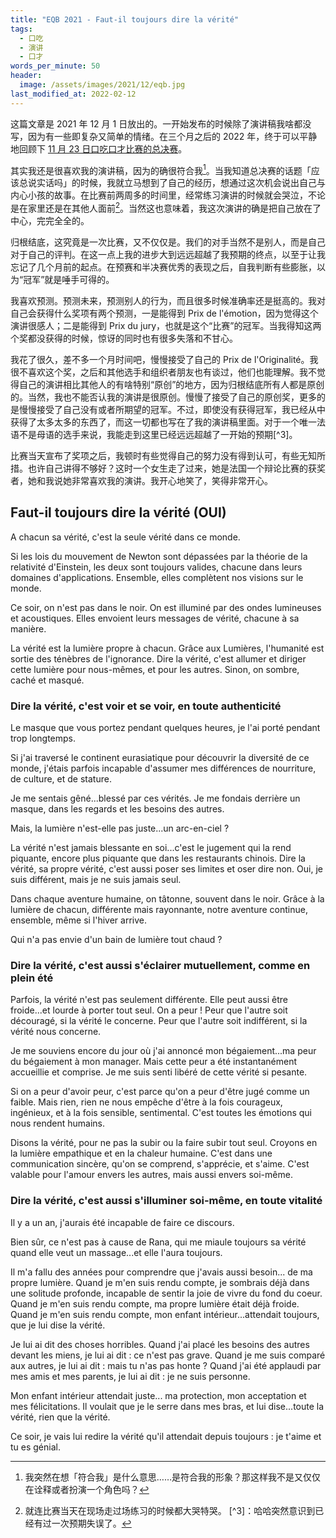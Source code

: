 ```yaml
---
title: "EQB 2021 - Faut-il toujours dire la vérité"
tags:
  - 口吃
  - 演讲
  - 口才
words_per_minute: 50
header:
  image: /assets/images/2021/12/eqb.jpg
last_modified_at: 2022-02-12
---
```


这篇文章是 2021 年 12 月 1 日放出的。一开始发布的时候除了演讲稿我啥都没写，因为有一些即复杂又简单的情绪。在三个月之后的 2022 年，终于可以平静地回顾下 [11 月 23 日口吃口才比赛的总决赛](https://www.begaiement.org/eloquence/)。

其实我还是很喜欢我的演讲稿，因为的确很符合我[^1]。当我知道总决赛的话题「应该总说实话吗」的时候，我就立马想到了自己的经历，想通过这次机会说出自己与内心小孩的故事。在比赛前两周多的时间里，经常练习演讲的时候就会哭泣，不论是在家里还是在其他人面前[^2]。当然这也意味着，我这次演讲的确是把自己放在了中心，完完全全的。

归根结底，这究竟是一次比赛，又不仅仅是。我们的对手当然不是别人，而是自己对于自己的评判。在这一点上我的进步大到远远超越了我预期的终点，以至于让我忘记了几个月前的起点。在预赛和半决赛优秀的表现之后，自我判断有些膨胀，以为“冠军”就是唾手可得的。

我喜欢预测。预测未来，预测别人的行为，而且很多时候准确率还是挺高的。我对自己会获得什么奖项有两个预测，一是能得到 Prix de l'émotion，因为觉得这个演讲很感人；二是能得到 Prix du jury，也就是这个“比赛”的冠军。当我得知这两个奖都没获得的时候，惊讶的同时也有很多失落和不甘心。

我花了很久，差不多一个月时间吧，慢慢接受了自己的 Prix de l'Originalité。我很不喜欢这个奖，之后和其他选手和组织者朋友也有谈过，他们也能理解。我不觉得自己的演讲相比其他人的有啥特别“原创”的地方，因为归根结底所有人都是原创的。当然，我也不能否认我的演讲是很原创。慢慢了接受了自己的原创奖，更多的是慢慢接受了自己没有或者所期望的冠军。不过，即使没有获得冠军，我已经从中获得了太多太多的东西了，而这一切都也写在了我的演讲稿里面。对于一个唯一法语不是母语的选手来说，我能走到这里已经远远超越了一开始的预期[^3]。

比赛当天宣布了奖项之后，我顿时有些觉得自己的努力没有得到认可，有些无知所措。也许自己讲得不够好？这时一个女生走了过来，她是法国一个辩论比赛的获奖者，她和我说她非常喜欢我的演讲。我开心地笑了，笑得非常开心。

## Faut-il toujours dire la vérité (OUI)

A chacun sa vérité, c'est la seule vérité dans ce monde.

Si les lois du mouvement de Newton sont dépassées par la théorie de la relativité d'Einstein, les deux sont toujours valides, chacune dans leurs domaines d'applications. Ensemble, elles complètent nos visions sur le monde.

Ce soir, on n'est pas dans le noir. On est illuminé par des ondes lumineuses et acoustiques. Elles envoient leurs messages de vérité, chacune à sa manière.

La vérité est la lumière propre à chacun. Grâce aux Lumières, l'humanité est sortie des ténèbres de l'ignorance. Dire la vérité, c'est allumer et diriger cette lumière pour nous-mêmes, et pour les autres. Sinon, on sombre, caché et masqué.

### Dire la vérité, c'est voir et se voir, en toute authenticité

Le masque que vous portez pendant quelques heures, je l'ai porté pendant trop longtemps.

Si j'ai traversé le continent eurasiatique pour découvrir la diversité de ce monde, j'étais parfois incapable d'assumer mes différences de nourriture, de culture, et de stature.

Je me sentais gêné...blessé par ces vérités. Je me fondais derrière un masque, dans les regards et les besoins des autres.

Mais, la lumière n'est-elle pas juste...un arc-en-ciel ?

La vérité n'est jamais blessante en soi...c'est le jugement qui la rend piquante, encore plus piquante que dans les restaurants chinois. Dire la vérité, sa propre vérité, c'est aussi poser ses limites et oser dire non. Oui, je suis différent, mais je ne suis jamais seul.

Dans chaque aventure humaine, on tâtonne, souvent dans le noir. Grâce à la lumière de chacun, différente mais rayonnante, notre aventure continue, ensemble, même si l'hiver arrive.

Qui n'a pas envie d'un bain de lumière tout chaud ?

### Dire la vérité, c'est aussi s'éclairer mutuellement, comme en plein été

Parfois, la vérité n'est pas seulement différente. Elle peut aussi être froide...et lourde à porter tout seul.
On a peur !
Peur que l'autre soit découragé, si la vérité le concerne.
Peur que l'autre soit indifférent, si la vérité nous concerne.

Je me souviens encore du jour où j'ai annoncé mon bégaiement...ma peur du bégaiement à mon manager. Mais cette peur a été instantanément accueillie et comprise. Je me suis senti libéré de cette vérité si pesante.

Si on a peur d'avoir peur, c'est parce qu'on a peur d'être jugé comme un faible. Mais rien, rien ne nous empêche d'être à la fois courageux, ingénieux, et à la fois sensible, sentimental. C'est toutes les émotions qui nous rendent humains.

Disons la vérité, pour ne pas la subir ou la faire subir tout seul. Croyons en la lumière empathique et en la chaleur humaine. C'est dans une communication sincère, qu'on se comprend, s'apprécie, et s'aime. C'est valable pour l'amour envers les autres, mais aussi envers soi-même.

### Dire la vérité, c'est aussi s'illuminer soi-même, en toute vitalité

Il y a un an, j'aurais été incapable de faire ce discours.

Bien sûr, ce n'est pas à cause de Rana, qui me miaule toujours sa vérité quand elle veut un massage...et elle l'aura toujours.

Il m'a fallu des années pour comprendre que j'avais aussi besoin... de ma propre lumière.
Quand je m'en suis rendu compte, je sombrais déjà dans une solitude profonde, incapable de sentir la joie de vivre du fond du coeur.
Quand je m'en suis rendu compte, ma propre lumière était déjà froide.
Quand je m'en suis rendu compte, mon enfant intérieur...attendait toujours, que je lui dise la vérité.

Je lui ai dit des choses horribles.
Quand j'ai placé les besoins des autres devant les miens, je lui ai dit : ce n'est pas grave.
Quand je me suis comparé aux autres, je lui ai dit : mais tu n'as pas honte ?
Quand j'ai été applaudi par mes amis et mes parents, je lui ai dit : je ne suis personne.

Mon enfant intérieur attendait juste... ma protection, mon acceptation et mes félicitations.
Il voulait que je le serre dans mes bras, et lui dise...toute la vérité, rien que la vérité.

Ce soir, je vais lui redire la vérité qu'il attendait depuis toujours : je t'aime et tu es génial.

[^1]: 我突然在想「符合我」是什么意思……是符合我的形象？那这样我不是又仅仅在诠释或者扮演一个角色吗？
[^2]: 就连比赛当天在现场走过场练习的时候都大哭特哭。
[^3]：哈哈突然意识到已经有过一次预期失误了。
